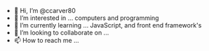 - 👋 Hi, I’m @ccarver80
- 👀 I’m interested in ... computers and programming
- 🌱 I’m currently learning ... JavaScript, and front end framework's
- 💞️ I’m looking to collaborate on ...
- 📫 How to reach me ...

<!---
ccarver80/ccarver80 is a ✨ special ✨ repository because its `README.md` (this file) appears on your GitHub profile.
You can click the Preview link to take a look at your changes.
--->
